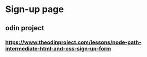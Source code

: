 # Sign-up page
## odin project
### https://www.theodinproject.com/lessons/node-path-intermediate-html-and-css-sign-up-form
